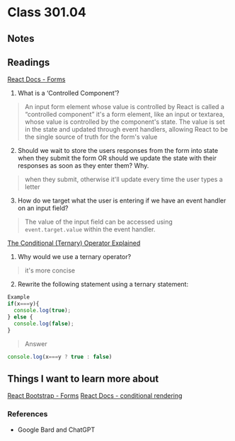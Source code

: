 # Class 301.04

## Notes

## Readings

[React Docs - Forms](https://legacy.reactjs.org/docs/forms.html)
1. What is a ‘Controlled Component’?
> An input form element whose value is controlled by React is called a “controlled component”
> it's a form element, like an input or textarea, whose value is controlled by the component's state. The value is set in the state and updated through event handlers, allowing React to be the single source of truth for the form's value

2. Should we wait to store the users responses from the form into state when they submit the form OR should we update the state with their responses as soon as they enter them? Why.
> when they submit, otherwise it'll update every time the user types a letter

3. How do we target what the user is entering if we have an event handler on an input field?
> The value of the input field can be accessed using `event.target.value` within the event handler.






[The Conditional (Ternary) Operator Explained](https://codeburst.io/javascript-the-conditional-ternary-operator-explained-cac7218beeff)
1. Why would we use a ternary operator?
> it's more concise

2. Rewrite the following statement using a ternary statement:

```javascript
Example
if(x===y){
  console.log(true);
} else {
  console.log(false);
}

```

> Answer
```javascript 
console.log(x===y ? true : false)
```

## Things I want to learn more about
[React Bootstrap - Forms](https://react-bootstrap.github.io/forms/overview/)
[React Docs - conditional rendering](https://reactjs.org/docs/conditional-rendering.html)


### References
- Google Bard and ChatGPT
